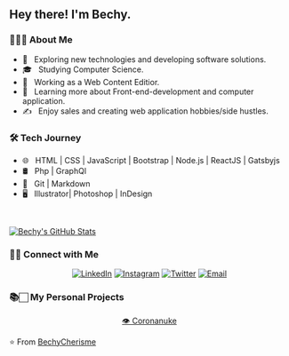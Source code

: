 <h2> Hey there! I'm Bechy.</h2>

<h3> 👨🏻‍💻 About Me </h3>

- 🤔 &nbsp; Exploring new technologies and developing software solutions.
- 🎓 &nbsp; Studying Computer Science. 
- 💼 &nbsp; Working as a Web Content Editior.
- 🌱 &nbsp; Learning more about Front-end-development and computer application.
- ✍️ &nbsp; Enjoy sales and creating web application hobbies/side hustles.

<h3>🛠 Tech Journey </h3>

- 🌐 &nbsp; HTML | CSS | JavaScript | Bootstrap | Node.js | ReactJS | Gatsbyjs
- 🛢 &nbsp; Php | GraphQl
- 🔧 &nbsp; Git | Markdown 
- 🖥 &nbsp; Illustrator| Photoshop | InDesign

<br/>

[![Bechy's GitHub Stats](https://github-readme-stats.vercel.app/api?username=BechyCherisme&show_icons=true)](https://github.com/BechyCherisme)

<h3> 🤝🏻 Connect with Me </h3>

<p align="center">
<a href="https://www.linkedin.com/in/bechy-cherisme-40a678173/"><img alt="LinkedIn" src="https://img.shields.io/badge/LinkedIn-BechyCherisme-Red?style=flat-square&logo=linkedin"></a>
<a href="https://www.instagram.com/B_cdreams/"><img alt="Instagram" src="https://img.shields.io/badge/Instagram-BechyCherisme-Red?style=static-circle&logo=instagram"></a>
 <a href="https://www.twitter.com/B_cdreams/"><img alt="Twitter" src="https://img.shields.io/badge/Twitter-BechyCherisme-Red?style=static-circle&logo=twitter"></a>
<a href="mailto:bcherisme@hawkmail.hccfl.edu"><img alt="Email" src="https://img.shields.io/badge/Email-bcherisme@hawkmail.hccfl.edu-red?style=flat-square&logo=gmail"></a>
</p>

<h3>📚🏻 My Personal Projects </h3>

<p align="center">
 <a href="https://www.coronanuke.com/"target="_blank"> 👁 Coronanuke </a>


⭐️ From [BechyCherisme](https://github.com/BechyCherisme)
